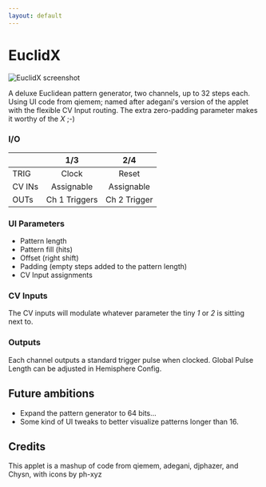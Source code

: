 ```yaml
---
layout: default
---
```

# EuclidX

![EuclidX screenshot](images/EuclidX.png)

A deluxe Euclidean pattern generator, two channels, up to 32 steps each. Using UI code from qiemem; named after adegani's version of the applet with the flexible CV Input routing. The extra zero-padding parameter makes it worthy of the *X* ;-)

### I/O

|        |      1/3      |     2/4      |
| ------ | :-----------: | :----------: |
| TRIG   |     Clock     |    Reset     |
| CV INs |  Assignable   |  Assignable  |
| OUTs   | Ch 1 Triggers | Ch 2 Trigger |

### UI Parameters
* Pattern length
* Pattern fill (hits)
* Offset (right shift)
* Padding (empty steps added to the pattern length)
* CV Input assignments

### CV Inputs
The CV inputs will modulate whatever parameter the tiny _1_ or _2_ is sitting next to.

### Outputs
Each channel outputs a standard trigger pulse when clocked. Global Pulse Length can be adjusted in Hemisphere Config.

## Future ambitions
* Expand the pattern generator to 64 bits...
* Some kind of UI tweaks to better visualize patterns longer than 16.

## Credits
This applet is a mashup of code from qiemem, adegani, djphazer, and Chysn, with icons by ph-xyz
